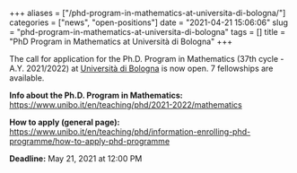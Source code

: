 +++
aliases = ["/phd-program-in-mathematics-at-universita-di-bologna/"]
categories = ["news", "open-positions"]
date = "2021-04-21 15:06:06"
slug = "phd-program-in-mathematics-at-universita-di-bologna"
tags = []
title = "PhD Program in Mathematics at Università di Bologna"
+++

The call for application for the Ph.D. Program in Mathematics (37th
cycle - A.Y. 2021/2022) at [Università di
Bologna](https://www.unibo.it/en) is now open. 7 fellowships are
available.

**Info about the Ph.D. Program in Mathematics:**
<https://www.unibo.it/en/teaching/phd/2021-2022/mathematics>

**How to apply (general page):**
<https://www.unibo.it/en/teaching/phd/information-enrolling-phd-programme/how-to-apply-phd-programme>

**Deadline:** May 21, 2021 at 12:00 PM
